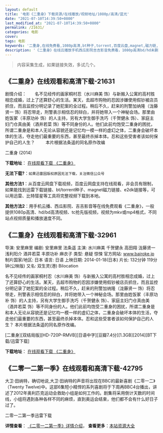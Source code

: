 ```yaml
---
layout: default
title: '电影《二重身》下载资源/在线播放/视频地址/1080p/高清/蓝光'
date: "2021-07-10T14:39:50+0800"
last_modified_at: "2021-07-10T14:39:50+0800"
permalink: /21631/
categories: 电影
cover:
tags: 电影
keywords: '二重身,在线免费看,1080p高清,bt种子,torrent,百度云盘,magnet,磁力链,迅雷下载资源'
description: '《二重身》在线云播放手机西瓜影院吉吉影音免费看，1080p高清bd/hd未删减完整版和tc抢先枪版，mkv/mp4格式，附带bt/torrent种子、magnet/磁力链、百度云盘、网盘资源迅雷下载链接'
---
```


>内容采集生成，如果链接失效，多试几个。


## 《二重身》在线观看和高清下载-21631

剧情介绍：　　名不见经传的画家桐村忍（水川麻美 饰）与新搬入公寓的高村胜相恋成婚，过上了还算舒心的生活。某天，去超市购物的忍因涉嫌使用假钞被店员抓住，而且监控分明记录了她犯案的全过程。稍后不久，赶来的刑警加纳隆（泷藤贤一 饰）将忍带走，刑警表示相信忍的辩白，并将她带入一个神秘会场。那里由姓饭冢（丰原功补 饰）的人主持，另有大学生御手洗巧（千贺健永 饰）、家庭主妇门仓真由美（酒井若菜 饰）等不同身份的人。他们此前均饱受二重身的困扰，所谓二重身是和本人无论从容貌还是记忆均一模一样的虚幻之体，二重身会破坏本体的生活，夺走他们最重要的东西，甚至最终杀掉本体。忍和这些受害者该如何保护自己的人生？  　　本片根据法条遥的同名原作改编


二重身 (2014)

**下载地址**： [在线观看下载 《二重身》](https://www.btbtdy.me/btdy/dy1022.html) 


**无法下载?**：`如果迅雷因版权原因无法下载，关注微信公众号 `

**其他方法1**：从百度云网盘下载视频，百度云网盘支持在线观看，非会员有限制，如果能找到迅雷下载链接、bt/torrent种子、magnet磁力链接、e2dk链接等，可以用迅雷、比特彗星等工具将完整视频下载到本地。

**其他方法2**：用手机云播、西瓜影院、吉吉影音等在线免费观看《二重身》，一般提供1080p高清、hd/bd高清视频、tc抢先版视频，视频为mkv或mp4格式，不同站点视频质量和播放速度不同。


## 《二重身》在线观看和高清下载-32961

导演: 安里麻里 编剧: 安里麻里 法条遥 主演: 水川麻美 千贺健永 高田翔 泷藤贤一 浅利阳介 酒井若菜 丰原功补 麻衣子 类型: 悬疑 惊悚 官方网站: www.bairoke.jp 制片国家/地区: 日本 语言: 日语 上映日期: 2014-01-18(日本) 片长: 132分钟 119分钟(公映版) 又名: 双生灵(港) Bilocation

名不见经传的画家桐村忍（水川麻美 饰）与新搬入公寓的高村胜相恋成婚，过上了还算舒心的生活。某天，去超市购物的忍因涉嫌使用假钞被店员抓住，而且监控分明记录了她犯案的全过程。稍后不久，赶来的刑警加纳隆（泷藤贤一 饰）将忍带走，刑警表示相信忍的辩白，并将她带入一个神秘会场。那里由姓饭冢（丰原功补 饰）的人主持，另有大学生御手洗巧（千贺健永 饰）、家庭主妇门仓真由美（酒井若菜 饰）等不同身份的人。他们此前均饱受二重身的困扰，所谓二重身是和本人无论从容貌还是记忆均一模一样的虚幻之体，二重身会破坏本体的生活，夺走他们最重要的东西，甚至最终杀掉本体。忍和这些受害者该如何保护自己的人生？ 本片根据法条遥的同名原作改编。


[二重身][双结局版][HD-720P-RMVB][日语中字][豆瓣7.4分][1.3GB][2014][BT下载/迅雷下载]

**下载地址**： [在线观看下载 《二重身》](https://www.btdx8.com/torrent/bilocation_2014.html) 


## 《二零一二第一季》在线观看和高清下载-42795

大卫·田纳特，确切地说,大卫·田纳特的声音将出现在BBC的最新喜剧《二零一二》（Twenty Twelve)中。这部6集短小精悍的系列喜剧将于下周再BBC4台播出，讲述了2012年奥利匹克运动会救助小组是如何工作的。剧集将采用倒计天数的时间线，小组将遇到各种各样不同的麻烦，直到奥运会结束，他们都不会有什么好日子过了。</span>


二零一二第一季迅雷下载

**详情查看**： [《二零一二第一季》详情介绍](/movie/42795/)， **查看更多**：[本站资源大全](/movie/t/all/)

